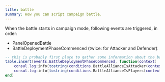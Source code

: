 ```yaml
---
title: battle
summary: How you can script campaign battle.
---
```



When the battle starts in campaign mode, following events are triggered, in order:
- PanelOpenedBattle
- BattleDeploymentPhaseCommenced (twice: for Attacker and Defender):
```lua
-- this is probably first place to gather some information about the battle
table.insert(events.BattleDeploymentPhaseCommenced, function(context)
    consul.log:info(tostring(conditions.BattleAllianceIsAttacker(context)))
    consul.log:info(tostring(conditions.BattleAllianceIsPlayers(context)))
end)
```

